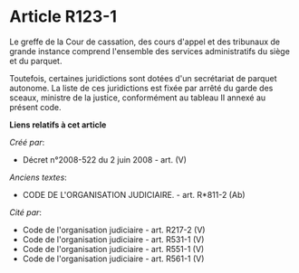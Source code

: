 # Article R123-1

Le greffe de la Cour de cassation, des cours d'appel et des tribunaux de grande instance comprend l'ensemble des services
administratifs du siège et du parquet.

Toutefois, certaines juridictions sont dotées d'un secrétariat de parquet autonome. La liste de ces juridictions est fixée
par arrêté du garde des sceaux, ministre de la justice, conformément au tableau II annexé au présent code.

**Liens relatifs à cet article**

_Créé par_:

  - Décret n°2008-522 du 2 juin 2008 - art. (V)

_Anciens textes_:

  - CODE DE L'ORGANISATION JUDICIAIRE. - art. R*811-2 (Ab)

_Cité par_:

  - Code de l'organisation judiciaire - art. R217-2 (V)
  - Code de l'organisation judiciaire - art. R531-1 (V)
  - Code de l'organisation judiciaire - art. R551-1 (V)
  - Code de l'organisation judiciaire - art. R561-1 (V)

